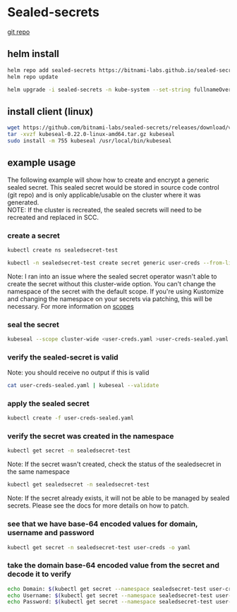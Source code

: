 
# Sealed-secrets

[git repo](https://github.com/bitnami-labs/sealed-secrets)

## helm install
```sh
helm repo add sealed-secrets https://bitnami-labs.github.io/sealed-secrets
helm repo update

helm upgrade -i sealed-secrets -n kube-system --set-string fullnameOverride=sealed-secrets-controller sealed-secrets/sealed-secrets
```

## install client (linux)
```sh
wget https://github.com/bitnami-labs/sealed-secrets/releases/download/v0.22.0/kubeseal-0.22.0-linux-amd64.tar.gz
tar -xvzf kubeseal-0.22.0-linux-amd64.tar.gz kubeseal
sudo install -m 755 kubeseal /usr/local/bin/kubeseal
```

## example usage
The following example will show how to create and encrypt a generic sealed secret. This sealed secret would be stored in source code control (git repo) and is only applicable/usable on the cluster where it was generated. <br /> NOTE: If the cluster is recreated, the sealed secrets will need to be recreated and replaced in SCC.

### create a secret
```sh
kubectl create ns sealedsecret-test

kubectl -n sealedsecret-test create secret generic user-creds --from-literal domain="mydomain" --from-literal username="myuser" --from-literal password='mysecretpassword' --dry-run=client -o yaml > user-creds.yaml
```

Note: I ran into an issue where the sealed secret operator wasn't able to create the secret without this cluster-wide option. You can't change the namespace of the secret with the default scope. If you're using Kustomize and changing the namespace on your secrets via patching, this will be necessary. For more information on [scopes](https://github.com/bitnami-labs/sealed-secrets#scopes)

### seal the secret
```sh
kubeseal --scope cluster-wide <user-creds.yaml >user-creds-sealed.yaml
```

### verify the sealed-secret is valid
Note: you should receive no output if this is valid
```sh
cat user-creds-sealed.yaml | kubeseal --validate
```

### apply the sealed secret
```sh
kubectl create -f user-creds-sealed.yaml
```

### verify the secret was created in the namespace
```sh
kubectl get secret -n sealedsecret-test
```

Note: If the secret wasn't created, check the status of the sealedsecret in the same namespace
```sh
kubectl get sealedsecret -n sealedsecret-test
```

Note: If the secret already exists, it will not be able to be managed by sealed secrets. Please see the docs for more details on how to patch.

### see that we have base-64 encoded values for domain, username and password
```sh
kubectl get secret -n sealedsecret-test user-creds -o yaml
```

### take the domain base-64 encoded value from the secret and decode it to verify
```sh
echo Domain: $(kubectl get secret --namespace sealedsecret-test user-creds -o jsonpath="{.data.domain}" | base64 -d)
echo Username: $(kubectl get secret --namespace sealedsecret-test user-creds -o jsonpath="{.data.username}" | base64 -d)
echo Password: $(kubectl get secret --namespace sealedsecret-test user-creds -o jsonpath="{.data.password}" | base64 -d)

```